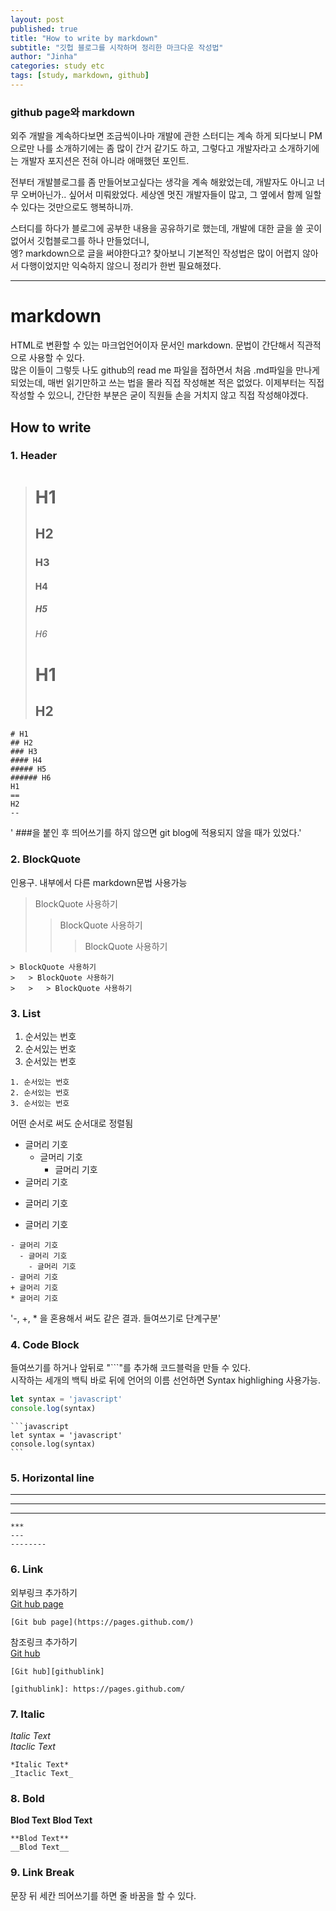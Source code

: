 ```yaml
---
layout: post
published: true
title: "How to write by markdown"
subtitle: "깃헙 블로그를 시작하며 정리한 마크다운 작성법"
author: "Jinha"
categories: study etc
tags: [study, markdown, github]
---
```


### github page와 markdown

외주 개발을 계속하다보면 조금씩이나마 개발에 관한 스터디는 계속 하게 되다보니 PM으로만 나를 소개하기에는 좀 많이 간거 같기도 하고, 그렇다고 개발자라고 소개하기에는 개발자 포지션은 전혀 아니라 애매했던 포인트.   

전부터 개발블로그를 좀 만들어보고싶다는 생각을 계속 해왔었는데, 개발자도 아니고 너무 오버아닌가.. 싶어서 미뤄왔었다.
세상엔 멋진 개발자들이 많고, 그 옆에서 함께 일할 수 있다는 것만으로도 행복하니까.   

스터디를 하다가 블로그에 공부한 내용을 공유하기로 했는데, 개발에 대한 글을 쓸 곳이 없어서 깃헙블로그를 하나 만들었더니,   
엥? markdown으로 글을 써야한다고? 찾아보니 기본적인 작성법은 많이 어렵지 않아서 다행이었지만 익숙하지 않으니 정리가 한번 필요해졌다.

***

# markdown

HTML로 변환할 수 있는 마크업언어이자 문서인 markdown. 문법이 간단해서 직관적으로 사용할 수 있다.   
많은 이들이 그렇듯 나도 github의 read me 파일을 접하면서 처음 .md파일을 만나게 되었는데, 매번 읽기만하고 쓰는 법을 몰라 직접 작성해본 적은 없었다.
이제부터는 직접 작성할 수 있으니, 간단한 부분은 굳이 직원들 손을 거치지 않고 직접 작성해야겠다.

## How to write

### 1. Header
># H1
>## H2
>### H3
>#### H4
>##### H5
>###### H6
>H1
>==
>H2
>--

```
# H1
## H2
### H3
#### H4
##### H5
###### H6
H1
==
H2
--
```
' ###을 붙인 후 띄어쓰기를 하지 않으면 git blog에 적용되지 않을 때가 있었다.'

### 2. BlockQuote
인용구. 내부에서 다른 markdown문법 사용가능
> BlockQuote 사용하기
>   > BlockQuote 사용하기
>   >   > BlockQuote 사용하기
```
> BlockQuote 사용하기
>   > BlockQuote 사용하기
>   >   > BlockQuote 사용하기
```


### 3. List
1. 순서있는 번호
2. 순서있는 번호
3. 순서있는 번호
```
1. 순서있는 번호
2. 순서있는 번호
3. 순서있는 번호
```
어떤 순서로 써도 순서대로 정렬됨

- 글머리 기호
  - 글머리 기호
    - 글머리 기호
- 글머리 기호
+ 글머리 기호
* 글머리 기호

```
- 글머리 기호
  - 글머리 기호
    - 글머리 기호
- 글머리 기호
+ 글머리 기호
* 글머리 기호
```
'-, +, * 을 혼용해서 써도 같은 결과. 들여쓰기로 단계구분'

### 4. Code Block
들여쓰기를 하거나 앞뒤로 "```"를 추가해 코드블럭을 만들 수 있다.   
시작하는 세개의 백틱 바로 뒤에 언어의 이름 선언하면 Syntax highlighing 사용가능.

```javascript
let syntax = 'javascript'
console.log(syntax) 
```

    ```javascript
    let syntax = 'javascript'
    console.log(syntax)
    ```

### 5. Horizontal line

***
---
--------
```
***
---
--------
```

### 6. Link
외부링크 추가하기   
[Git hub page](https://pages.github.com/)
```    
[Git bub page](https://pages.github.com/)
```

참조링크 추가하기   
[Git hub][githublink]   

[githublink]: https://pages.github.com/

```
[Git hub][githublink]   

[githublink]: https://pages.github.com/
```


### 7. Italic

*Italic Text*   
_Itaclic Text_

```
*Italic Text*   
_Itaclic Text_
```


### 8. Bold

**Blod Text**
__Blod Text__

```
**Blod Text**
__Blod Text__
```

### 9. Link Break

문장 뒤 세칸 띄어쓰기를 하면 줄 바꿈을 할 수 있다.

